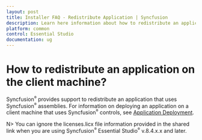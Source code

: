 ```yaml
---
layout: post
title: Installer FAQ - Redistribute Application | Syncfusion
description: Learn here information about how to redistribute an application on the client machine and more details.
platform: common
control: Essential Studio
documentation: ug
---
```


# How to redistribute an application on the client machine?

Syncfusion<sup style="font-size:70%">&reg;</sup> provides support to redistribute an application that uses Syncfusion<sup style="font-size:70%">&reg;</sup> assemblies. For information on deploying an application on a client machine that uses Syncfusion<sup style="font-size:70%">&reg;</sup> controls, see [Application Deployment](http://www.syncfusion.com/support/kb/2110/).

 N> You can ignore the licenses.licx file information provided in the shared link when you are using Syncfusion<sup style="font-size:70%">&reg;</sup> Essential Studio<sup style="font-size:70%">&reg;</sup> v.8.4.x.x and later.

